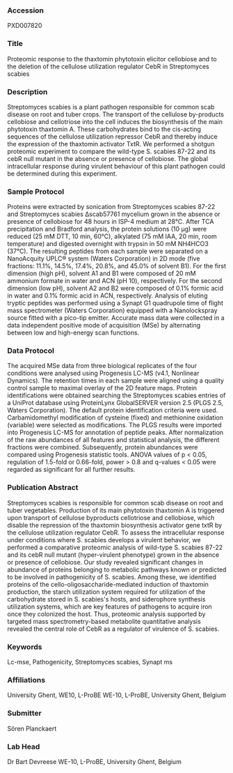 ### Accession
PXD007820

### Title
Proteomic response to the thaxtomin phytotoxin elicitor cellobiose and to the deletion of the cellulose utilization regulator CebR in Streptomyces scabies

### Description
Streptomyces scabies is a plant pathogen responsible for common scab disease on root and tuber crops. The transport of the cellulose by-products cellobiose and cellotriose into the cell induces the biosynthesis of the main phytotoxin thaxtomin A. These carbohydrates bind to the cis-acting sequences of the cellulose utilization repressor CebR and thereby induce the expression of the thaxtomin activator TxtR. We performed a shotgun proteomic experiment to compare the wild-type S. scabies 87-22 and its cebR null mutant in the absence or presence of cellobiose. The global intracellular response during virulent behaviour of this plant pathogen could be determined during this experiment.

### Sample Protocol
Proteins were extracted by sonication from Streptomyces scabies 87-22 and Streptomyces scabies Δscab57761 mycelium grown in the absence or presence of cellobiose for 48 hours in ISP-4 medium at 28°C. After TCA precipitation and Bradford analysis, the protein solutions (10 µg) were reduced (25 mM DTT, 10 min, 60°C), alkylated (75 mM IAA, 20 min, room temperature) and digested overnight with trypsin in 50 mM NH4HCO3 (37°C). The resulting peptides from each sample were separated on a NanoAcquity UPLC® system (Waters Corporation) in 2D mode (five fractions: 11.1%, 14.5%, 17.4%, 20.8%, and 45.0% of solvent B1). For the first dimension (high pH), solvent A1 and B1 were composed of 20 mM ammonium formate in water and ACN (pH 10), respectively. For the second dimension (low pH), solvent A2 and B2 were composed of 0.1% formic acid in water and 0.1% formic acid in ACN, respectively. Analysis of eluting tryptic peptides was performed using a Synapt G1 quadrupole time of flight mass spectrometer (Waters Corporation) equipped with a Nanolockspray source fitted with a pico-tip emitter. Accurate mass data were collected in a data independent positive mode of acquisition (MSe) by alternating between low and high-energy scan functions.

### Data Protocol
The acquired MSe data from three biological replicates of the four conditions were analysed using Progenesis LC-MS (v4.1, Nonlinear Dynamics). The retention times in each sample were aligned using a quality control sample to maximal overlay of the 2D feature maps. Protein identifications were obtained searching the Streptomyces scabies entries of a UniProt database using ProteinLynx GlobalSERVER version 2.5 (PLGS 2.5, Waters Corporation). The default protein identification criteria were used. Carbamidomethyl modification of cysteine (fixed) and methionine oxidation (variable) were selected as modifications. The PLGS results were imported into Progenesis LC-MS for annotation of peptide peaks. After normalization of the raw abundances of all features and statistical analysis, the different fractions were combined. Subsequently, protein abundances were compared using Progenesis statistic tools. ANOVA values of p < 0.05, regulation of 1.5-fold or 0.66-fold, power > 0.8 and q-values < 0.05 were regarded as significant for all further results.

### Publication Abstract
Streptomyces scabies is responsible for common scab disease on root and tuber vegetables. Production of its main phytotoxin thaxtomin A is triggered upon transport of cellulose byproducts cellotriose and cellobiose, which disable the repression of the thaxtomin biosynthesis activator gene txtR by the cellulose utilization regulator CebR. To assess the intracellular response under conditions where S. scabies develops a virulent behavior, we performed a comparative proteomic analysis of wild-type S. scabies 87-22 and its cebR null mutant (hyper-virulent phenotype) grown in the absence or presence of cellobiose. Our study revealed significant changes in abundance of proteins belonging to metabolic pathways known or predicted to be involved in pathogenicity of S. scabies. Among these, we identified proteins of the cello-oligosaccharide-mediated induction of thaxtomin production, the starch utilization system required for utilization of the carbohydrate stored in S. scabies's hosts, and siderophore synthesis utilization systems, which are key features of pathogens to acquire iron once they colonized the host. Thus, proteomic analysis supported by targeted mass spectrometry-based metabolite quantitative analysis revealed the central role of CebR as a regulator of virulence of S. scabies.

### Keywords
Lc-mse, Pathogenicity, Streptomyces scabies, Synapt ms

### Affiliations
University Ghent, WE10, L-ProBE
WE-10, L-ProBE, University Ghent, Belgium

### Submitter
Sören Planckaert

### Lab Head
Dr Bart Devreese
WE-10, L-ProBE, University Ghent, Belgium


